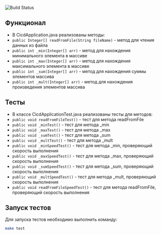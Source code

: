 ![Build Status](https://github.com/DoKep2/CI-CD/tree/master/.github/workflows/app-ci.yml/badge.svg)

## Функционал
- В CicdApplication.java реализованы методы:
- `public Integer[] readFromFile(String fileName)` - метод для чтения данных из файла
- `public int _min(Integer[] arr)` - метод для нахождения минимального элемента в массиве
- `public int _max(Integer[] arr)` - метод для нахождения максимального элемента в массиве
- `public int _sum(Integer[] arr)` - метод для нахождения суммы элементов массива
- `public int _mult(Integer[] arr)` - метод для нахождения произведения элементов массива

## Тесты
- В классе CicdApplicationTest.java реализованы тесты для методов:
- `public void readFromFileTest()` - тест для метода readFromFile
- `public void _minTest()` - тест для метода _min
- `public void _maxTest()` - тест для метода _max
- `public void _sumTest()` - тест для метода _sum
- `public void _multTest()` - тест для метода _mult
- `public void _minSpeedTest()` - тест для метода _min, проверяющий скорость выполнения
- `public void _maxSpeedTest()` - тест для метода _max, проверяющий скорость выполнения
- `public void _sumSpeedTest()` - тест для метода _sum, проверяющий скорость выполнения
- `public void _multSpeedTest()` - тест для метода _mult, проверяющий скорость выполнения
- `public void readFromFileSpeedTest()` - тест для метода readFromFile, проверяющий скорость выполнения

## Запуск тестов
Для запуска тестов необходимо выполнить команду:

```bash
make test
```
